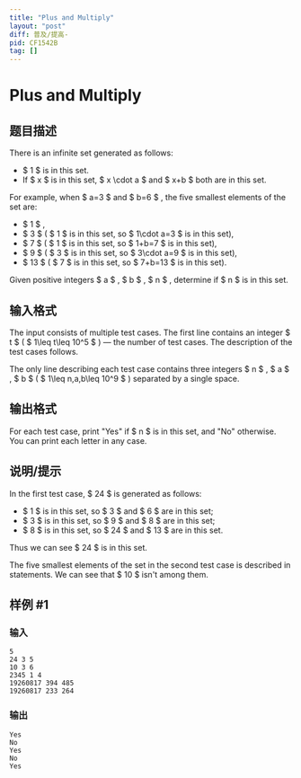 ```yaml
---
title: "Plus and Multiply"
layout: "post"
diff: 普及/提高-
pid: CF1542B
tag: []
---
```


# Plus and Multiply

## 题目描述

There is an infinite set generated as follows:

- $ 1 $ is in this set.
- If $ x $ is in this set, $ x \cdot a $ and $ x+b $ both are in this set.

For example, when $ a=3 $ and $ b=6 $ , the five smallest elements of the set are:

- $ 1 $ ,
- $ 3 $ ( $ 1 $ is in this set, so $ 1\cdot a=3 $ is in this set),
- $ 7 $ ( $ 1 $ is in this set, so $ 1+b=7 $ is in this set),
- $ 9 $ ( $ 3 $ is in this set, so $ 3\cdot a=9 $ is in this set),
- $ 13 $ ( $ 7 $ is in this set, so $ 7+b=13 $ is in this set).

Given positive integers $ a $ , $ b $ , $ n $ , determine if $ n $ is in this set.

## 输入格式

The input consists of multiple test cases. The first line contains an integer $ t $ ( $ 1\leq t\leq 10^5 $ ) — the number of test cases. The description of the test cases follows.

The only line describing each test case contains three integers $ n $ , $ a $ , $ b $ ( $ 1\leq n,a,b\leq 10^9 $ ) separated by a single space.

## 输出格式

For each test case, print "Yes" if $ n $ is in this set, and "No" otherwise. You can print each letter in any case.

## 说明/提示

In the first test case, $ 24 $ is generated as follows:

- $ 1 $ is in this set, so $ 3 $ and $ 6 $ are in this set;
- $ 3 $ is in this set, so $ 9 $ and $ 8 $ are in this set;
- $ 8 $ is in this set, so $ 24 $ and $ 13 $ are in this set.

Thus we can see $ 24 $ is in this set.

The five smallest elements of the set in the second test case is described in statements. We can see that $ 10 $ isn't among them.

## 样例 #1

### 输入

```
5
24 3 5
10 3 6
2345 1 4
19260817 394 485
19260817 233 264
```

### 输出

```
Yes
No
Yes
No
Yes
```

